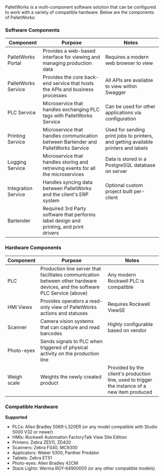 PalletWorks is a multi-component software solution that can be configured to work with a variety of compatible hardware. Below are the components of PalletWorks:

### Software Components

| Component | Purpose | Notes |
| ------------------ | --------------------------------------------------------|----------------------------------------------------- |
| PalletWorks Portal | Provides a web-based interface for viewing and managing production data | Requires a modern web browser to view |
| PalletWorks Service | Provides the core back-end service that hosts the APIs and business processes | All APIs are available to view within Swagger |
| PLC Service | Microservice that handles exchanging PLC tags with PalletWorks Service | Can be used for other applications via configuration |
| Printing Service | Microservice that handles communication between Bartender and PalletWorks Service | Used for sending print jobs to printers, and getting available printers and labels |
| Logging Service | Microservice that handles storing and retrieving events for all the microservices | Data is stored in a PostgreSQL database on server | 
| Integration Service | Handles syncing data between PalletWorks and the client's ERP system | Optional custom project built per-client |
| Bartender | Required 3rd Party software that performs label design and printing, and print drivers | |

### Hardware Components

| Component | Purpose | Notes |
| ------------------ | --------------------------------------------------------|----------------------------------------------------- |
| PLC | Production line server that facilitates communication between other hardware devices, and the software PLC Service (above) | Any modern Rockwell PLC is compatible |
| HMI Views | Provides operators a read-only view of PalletWorks actions and statuses | Requires Rockwell ViewSE |
| Scanner | Camera vision systems that can capture and read barcodes | Highly configurable based on vendor |
| Photo-eyes | Sends signals to PLC when triggered of physical activity on the production line |  |
| Weigh scale | Weights the newly created product | Provided by the client's production line, used to trigger the instance of a new item produced |

### Compatible Hardware

<b>Supported</b>
<ul>
    <li>PLCs: Allen Bradley 5069-L320ER (or any model compatible with Studio 5000 V32 or newer)</li>
    <li>HMIs: Rockwell Automation FactoryTalk View Site Edition</li>
    <li>Printers: Zebra ZE511, ZD420</li>
    <li>Scanners: Zebra FS40, MC9300</li>
    <li>Applicators: Weber 5300, Panther Predator</li>
    <li>Tablets: Zebra ET51</li>
    <li>Photo-eyes: Allen Bradley 42CM</li>
    <li>Stack Lights: Werma RGY-64900005 (or any other compatible models)</a>
</ul>

